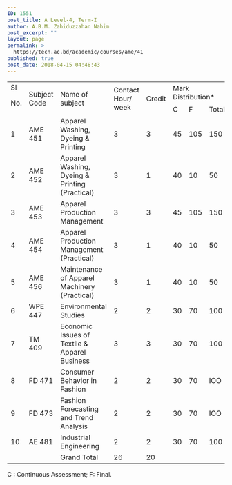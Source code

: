 ```yaml
---
ID: 1551
post_title: A Level-4, Term-I
author: A.B.M. Zahiduzzahan Nahim
post_excerpt: ""
layout: page
permalink: >
  https://tecn.ac.bd/academic/courses/ame/41
published: true
post_date: 2018-04-15 04:48:43
---
```

<table width="627">
<tbody>
<tr>
<td rowspan="2" width="33">Sl

No.</td>
<td rowspan="2" width="86">Subject Code</td>
<td rowspan="2" width="226">Name of subject</td>
<td rowspan="2" width="56">Contact Hour/ week</td>
<td rowspan="2" width="56">Credit</td>
<td colspan="3" width="168">Mark Distribution*</td>
</tr>
<tr>
<td width="56">C</td>
<td width="56">F</td>
<td width="56">Total</td>
</tr>
<tr>
<td width="33">1</td>
<td width="86">AME 451</td>
<td width="226">Apparel Washing, Dyeing &amp; Printing</td>
<td width="56">3</td>
<td width="56">3</td>
<td width="56">45</td>
<td width="56">105</td>
<td width="56">150</td>
</tr>
<tr>
<td width="33">2</td>
<td width="86">AME 452</td>
<td width="226">Apparel Washing, Dyeing &amp; Printing (Practical)</td>
<td width="56">3</td>
<td width="56">1</td>
<td width="56">40</td>
<td width="56">10</td>
<td width="56">50</td>
</tr>
<tr>
<td width="33">3</td>
<td width="86">AME 453</td>
<td width="226">Apparel Production Management</td>
<td width="56">3</td>
<td width="56">3</td>
<td width="56">45</td>
<td width="56">105</td>
<td width="56">150</td>
</tr>
<tr>
<td width="33">4</td>
<td width="86">AME 454</td>
<td width="226">Apparel Production Management (Practical)</td>
<td width="56">3</td>
<td width="56">1</td>
<td width="56">40</td>
<td width="56">10</td>
<td width="56">50</td>
</tr>
<tr>
<td width="33">5</td>
<td width="86">AME 456</td>
<td width="226">Maintenance of Apparel Machinery (Practical)</td>
<td width="56">3</td>
<td width="56">1</td>
<td width="56">40</td>
<td width="56">10</td>
<td width="56">50</td>
</tr>
<tr>
<td width="33">6</td>
<td width="86">WPE 447</td>
<td width="226">Environmental Studies</td>
<td width="56">2</td>
<td width="56">2</td>
<td width="56">30</td>
<td width="56">70</td>
<td width="56">100</td>
</tr>
<tr>
<td width="33">7</td>
<td width="86">TM 409</td>
<td width="226">Economic Issues of Textile &amp; Apparel Business</td>
<td width="56">3</td>
<td width="56">3</td>
<td width="56">30</td>
<td width="56">70</td>
<td width="56">100</td>
</tr>
<tr>
<td width="33">8</td>
<td width="86">FD 471</td>
<td width="226">Consumer Behavior in Fashion</td>
<td width="56">2</td>
<td width="56">2</td>
<td width="56">30</td>
<td width="56">70</td>
<td width="56">IOO</td>
</tr>
<tr>
<td width="33">9</td>
<td width="86">FD 473</td>
<td width="226">Fashion Forecasting and Trend Analysis</td>
<td width="56">2</td>
<td width="56">2</td>
<td width="56">30</td>
<td width="56">70</td>
<td width="56">IOO</td>
</tr>
<tr>
<td width="33">10</td>
<td width="86">AE 481</td>
<td width="226">Industrial Engineering</td>
<td width="56">2</td>
<td width="56">2</td>
<td width="56">30</td>
<td width="56">70</td>
<td width="56">100</td>
</tr>
<tr>
<td width="33"></td>
<td width="86"></td>
<td width="226">Grand Total</td>
<td width="56">26</td>
<td width="56">20</td>
<td width="56"></td>
<td width="56"></td>
<td width="56"></td>
</tr>
</tbody>
</table>
C : Continuous Assessment; F: Final.